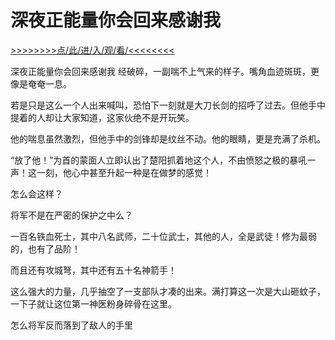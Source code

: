 # 深夜正能量你会回来感谢我

<a href="https://8h9e.vip/">>>>>>>>>点/此/进/入/观/看/<<<<<<<<</a>

深夜正能量你会回来感谢我
经破碎，一副喘不上气来的样子。嘴角血迹斑斑，更像是奄奄一息。

若是只是这么一个人出来喊叫，恐怕下一刻就是大刀长剑的招呼了过去。但他手中提着的人却让大家知道，这家伙绝不是开玩笑。

他的喘息虽然激烈，但他手中的剑锋却是纹丝不动。他的眼睛，更是充满了杀机。

“放了他！”为首的蒙面人立即认出了楚阳抓着地这个人，不由愤怒之极的暴吼一声！这一刻，他心中甚至升起一种是在做梦的感觉！

怎么会这样？

将军不是在严密的保护之中么？

一百名铁血死士，其中八名武师，二十位武士，其他的人，全是武徒！修为最弱的，也有了品阶！

而且还有攻城弩，其中还有五十名神箭手！

这么强大的力量，几乎抽空了一支部队才凑的出来。满打算这一次是大山砸蚊子，一下子就让这位第一神医粉身碎骨在这里。

怎么将军反而落到了敌人的手里
